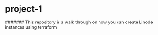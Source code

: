 # project-1
####### This repository is a walk through on how you can create Linode instances using terraform
